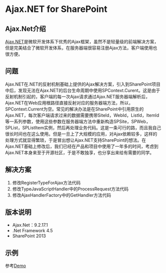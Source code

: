 # Ajax.NET for SharePoint

## Ajax.Net介绍
[Ajax.NET](http://ajaxpro.codeplex.com/)是微软开发体系下优秀的Ajax框架，虽然不是轻量级的前端解决方案，但是完美结合了微软开发体系，在服务器端很容易注册Ajax方法，客户端使用也很方便。

## 问题
Ajax.NET在.NET的反射机制基础上提供的Ajax解决方案，引入到SharePoint项目中后，发现无法在Ajax.NET的后台生命周期中使用SPContext.Curent。这是由于反射机制引起的，客户端的每一次Ajax请求通过Ajax.NET服务器端解析后，Ajax.NET在Web应用根路径直接反射对应的服务器端方法，所以，SPContext.Current为空。常见的解决办法是在SharePoint中引用原生的Ajax.NET，每次客户端请求过来的数据需要携带SiteId，WebId，ListId，ItemId等一系列参数，使用这些参数在服务器端方法中重新构造SPSite，SPWeb，SPList，SPListItem实例，然后再处理业务代码。这是一条可行的路，而且我自己很长时间也在这么使用。但是一旦上了大规模的应用，对Ajax依赖较多，这样的处理方式就显得繁琐，于是冒出想让Ajax.NET支持SharePoint的想法。在Ajax.NET基础上修改后，我们已经在产品和项目中使用了一年多的时间，考虑到Ajax.NET本身来至于开源社区，于是不敢独享，也分享出来给有需要的同学。

## 解决方案
1. 修改RegisterTypeForAjax方法代码
2. 修改TypeJavaScriptHandler中的ProcessRequest方法代码
3. 修改AjaxHandlerFactory中的GetHandler方法代码

## 版本说明
	
* Ajax.Net：9.2.17.1
* .Net Framework 4.5
* SharePoint 2013

## 示例
参考[Demo](deom)
